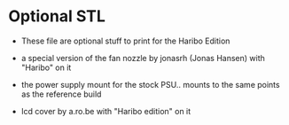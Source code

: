 # Optional STL

- These file are optional stuff to print for the Haribo Edition

- a special version of the fan nozzle by jonasrh (Jonas Hansen) with "Haribo" on it
- the power supply mount for the stock PSU.. mounts to the same points as the reference build
- lcd cover by a.ro.be with "Haribo edition" on it
